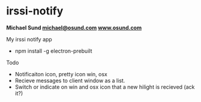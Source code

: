 # irssi-notify

**Michael Sund michael@osund.com www.osund.com**

My irssi notify app

- npm install -g electron-prebuilt

Todo
- Notificaiton icon, pretty icon win, osx
- Recieve messages to client window as a list.
- Switch or indicate on win and osx icon that a new hilight is recieved (ack it?)
